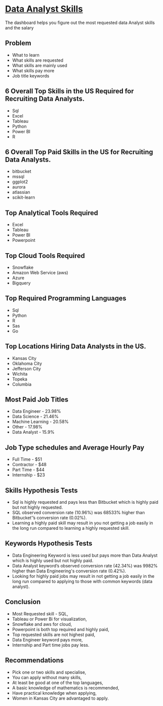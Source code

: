 # [Data Analyst Skills](https://lookerstudio.google.com/u/0/reporting/48f5add4-8495-48fe-8745-45f2b622e6c2/page/tEnnC)
The dashboard helps you figure out the most requested data Analyst skills and the salary

## Problem
- What to learn
- What skills are requested
- What skills are mainly used
- What skills pay more
- Job title keywords

## 6 Overall Top Skills in the US Required for Recruiting Data Analysts.
- Sql
- Excel
- Tableau
- Python
- Power BI
- R

## 6 Overall Top Paid Skills in the US for Recruiting Data Analysts.
- bitbucket
- mssql
- ggplot2
- aurora
- atlassian
- scikit-learn

## Top Analytical Tools Required
- Excel
- Tableau
- Power BI		
- Powerpoint

## Top Cloud Tools Required
- Snowflake
- Amazon Web Service (aws)
- Azure
- Bigquery

## Top Required Programming Languages
- Sql
- Python
- R
- Sas
- Go

## Top Locations Hiring Data Analysts in the US.
- Kansas City
- Oklahoma City
- Jefferson City
- Wichita
- Topeka
- Columbia

## Most Paid Job Titles
- Data Engineer - 23.98%
- Data Science - 21.46%
- Machine Learning - 20.58%
- Other - 17.98%
- Data Analyst - 15.9%

## Job Type schedules and Average Hourly Pay
- Full Time - $51
- Contractor - $48
- Part Time - $44
- Internship - $23

## Skills Hypothesis Tests
- Sql is highly requested and pays less than Bitbucket which is highly paid but not highly requested.
- SQL observed conversion rate (10.96%) was 68533% higher than Bitbucket’’s conversion rate (0.02%).
- Learning a highly paid skill may result in you not getting a job easily in the long run compared to learning a highly requested skill.

## Keywords Hypothesis Tests
- Data Engineering Keyword is less used but pays more than Data Analyst which is highly used but not highly paid.
- Data Analyst keyword’s observed conversion rate (42.34%) was 9982% higher than Data Engineering's conversion rate (0.42%).
- Looking for highly paid jobs may result in not getting a job easily in the long run compared to applying to those with common keywords (data analyst).

## Conclusion
- Most Requested skill - SQL,
- Tableau or Power Bi for visualization,
- Snowflake and aws for cloud,
- Powerpoint is both top required and highly paid,
- Top requested skills are not highest paid,
- Data Engineer keyword pays more,
- Internship and Part time jobs pay less.

## Recommendations
- Pick one or two skills and specialise,
- You can apply without many skills,
- At least be good at one of the top languages,
- A basic knowledge of mathematics is recommended, 
- Have practical knowledge when applying,
- Women in Kansas City are advantaged to apply.




